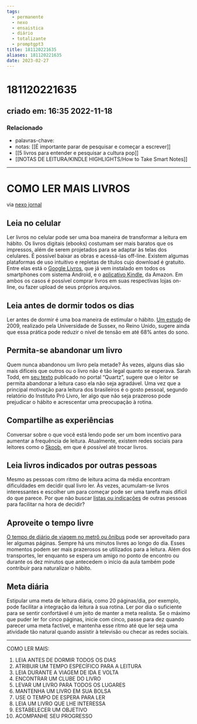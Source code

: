 ```yaml
---
tags:
  - permanente
  - nexo
  - ensaistica
  - diário
  - totalizante
  - promptgpt3
title: 181120221635
aliases: 181120221635
date: 2023-02-27
---
```

# 181120221635
## criado em: 16:35 2022-11-18

### Relacionado
- palavras-chave: 
- notas: [[É importante parar de pesquisar e começar a escrever]]
- [[5 livros para entender e pesquisar a cultura pop]]
- [[NOTAS DE LEITURA/KINDLE HIGHLIGHTS/How to Take Smart Notes]]
---
# COMO LER MAIS LIVROS
via [nexo jornal](https://www.nexojornal.com.br/expresso/2017/05/08/7-dicas-para-transformar-a-leitura-em-h%C3%A1bito)

## Leia no celular

Ler livros no celular pode ser uma boa maneira de transformar a leitura em hábito. Os livros digitais (ebooks) costumam ser mais baratos que os impressos, além de serem projetados para se adaptar às telas dos celulares. É possível baixar as obras e acessá-las off-line. Existem algumas plataformas de uso intuitivo e repletas de títulos cujo download é gratuito. Entre elas está o [Google Livros](https://play.google.com/store/apps/details?id=com.google.android.apps.books&hl=pt_BR), que já vem instalado em todos os smartphones com sistema Android, e o [aplicativo Kindle](https://www.amazon.com.br/gp/digital/fiona/kcp-landing-page), da Amazon. Em ambos os casos é possível comprar livros em suas respectivas lojas on-line, ou fazer upload de seus próprios arquivos.

## Leia antes de dormir todos os dias

Ler antes de dormir é uma boa maneira de estimular o hábito. [Um estudo](https://estilo.uol.com.br/comportamento/noticias/redacao/2014/01/27/ler-antes-de-dormir-melhora-o-sono-e-diminui-o-estresse.htm) de 2009, realizado pela Universidade de Sussex, no Reino Unido, sugere ainda que essa prática pode reduzir o nível de tensão em até 68% antes do sono.

## Permita-se abandonar um livro

Quem nunca abandonou um livro pela metade? Às vezes, alguns dias são mais difíceis que outros ou o livro não é tão legal quanto se esperava. Sarah Todd, em [seu texto](https://qz.com/876203/how-to-read-more-books/) publicado no portal “Quartz”, sugere que o leitor se permita abandonar a leitura caso ela não seja agradável. Uma vez que a principal motivação para leitura dos brasileiros é o gosto pessoal, segundo relatório do Instituto Pró Livro, ler algo que não seja prazeroso pode prejudicar o hábito e acrescentar uma preocupação à rotina.

## Compartilhe as experiências

Conversar sobre o que você está lendo pode ser um bom incentivo para aumentar a frequência de leitura. Atualmente, existem redes sociais para leitores como o [Skoob](https://www.skoob.com.br/), em que é possível até trocar livros.

## Leia livros indicados por outras pessoas

Mesmo as pessoas com ritmo de leitura acima da média encontram dificuldades em decidir qual livro ler. Às vezes, acumulam-se livros interessantes e escolher um para começar pode ser uma tarefa mais difícil do que parece. Por que não buscar [listas ou indicações](http://www.bbc.com/culture/story/20170428-ten-books-to-read-in-may) de outras pessoas para facilitar na hora de decidir?

## Aproveite o tempo livre

[O tempo de diário de viagem no metrô ou ônibus](http://g1.globo.com/bom-dia-brasil/noticia/2015/02/brasileiros-gastam-em-media-1h20-por-dia-em-transportes-publicos.html) pode ser aproveitado para ler algumas páginas. Sempre há uns minutos livres ao longo do dia. Esses momentos podem ser mais prazerosos se utilizados para a leitura. Além dos transportes, ler enquanto se espera um amigo no ponto de encontro ou durante os dez minutos que antecedem o início da aula também pode contribuir para naturalizar o hábito.

## Meta diária

Estipular uma meta de leitura diária, como 20 páginas/dia, por exemplo, pode facilitar a integração da leitura à sua rotina. Ler por dia o suficiente para se sentir confortável é um jeito de manter a meta realista. Se o máximo que puder ler for cinco páginas, inicie com cinco, passe para dez quando parecer uma meta factível, e mantenha esse ritmo até que ler seja uma atividade tão natural quando assistir à televisão ou checar as redes sociais.

---
COMO LER MAIS:
1. LEIA ANTES DE DORMIR TODOS OS DIAS
2. ATRIBUIR UM TEMPO ESPECÍFICO PARA A LEITURA
3. LEIA DURANTE A VIAGEM DE IDA E VOLTA
4. ENCONTRAR UM CLUBE DO LIVRO
5. LEVAR UM LIVRO PARA TODOS OS LUGARES
6. MANTENHA UM LIVRO EM SUA BOLSA
7. USE O TEMPO DE ESPERA PARA LER
8. LEIA UM LIVRO QUE LHE INTERESSA
9. ESTABELECER UM OBJETIVO
10. ACOMPANHE SEU PROGRESSO